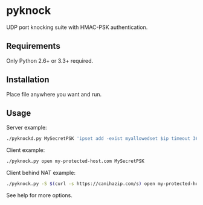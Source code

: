 pyknock
=======

UDP port knocking suite with HMAC-PSK authentication.

## Requirements

Only Python 2.6+ or 3.3+ required.

## Installation

Place file anywhere you want and run.

## Usage

Server example:

```bash
./pyknockd.py MySecretPSK 'ipset add -exist myallowedset $ip timeout 3600' 'ipset del -exist myallowedset $ip'
```

Client example:

```bash
./pyknock.py open my-protected-host.com MySecretPSK
```

Client behind NAT example:

```bash
./pyknock.py -S $(curl -s https://canihazip.com/s) open my-protected-host.com MySecretPSK
```

See help for more options.
